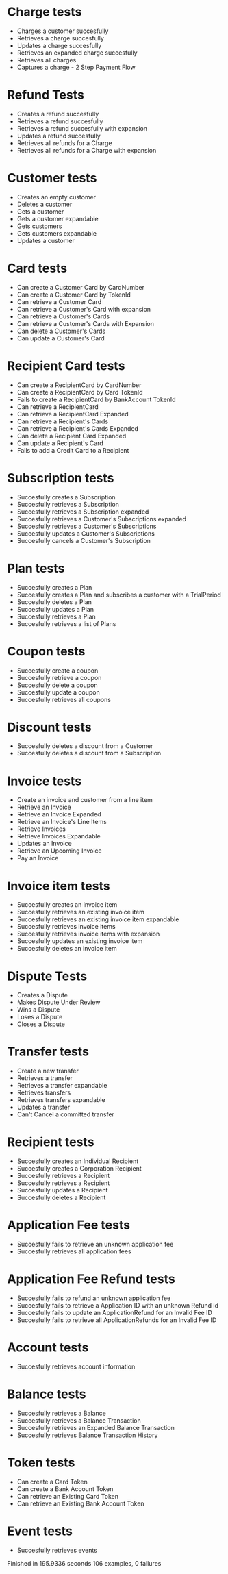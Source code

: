 Charge tests
========
  - Charges a customer succesfully
  - Retrieves a charge succesfully
  - Updates a charge succesfully
  - Retrieves an expanded charge succesfully
  - Retrieves all charges
  - Captures a charge - 2 Step Payment Flow

Refund Tests
========
  - Creates a refund succesfully
  - Retrieves a refund succesfully
  - Retrieves a refund succesfully with expansion
  - Updates a refund succesfully
  - Retrieves all refunds for a Charge
  - Retrieves all refunds for a Charge with expansion

Customer tests
========
  - Creates an empty customer
  - Deletes a customer
  - Gets a customer
  - Gets a customer expandable
  - Gets customers
  - Gets customers expandable
  - Updates a customer

Card tests
========
  - Can create a Customer Card by CardNumber
  - Can create a Customer Card by TokenId
  - Can retrieve a Customer Card
  - Can retrieve a Customer's Card with expansion
  - Can retrieve a Customer's Cards
  - Can retrieve a Customer's Cards with Expansion
  - Can delete a Customer's Cards
  - Can update a Customer's Card

Recipient Card tests
========
  - Can create a RecipientCard by CardNumber
  - Can create a RecipientCard by Card TokenId
  - Fails to create a RecipientCard by BankAccount TokenId
  - Can retrieve a RecipientCard
  - Can retrieve a RecipientCard Expanded
  - Can retrieve a Recipient's Cards
  - Can retrieve a Recipient's Cards Expanded
  - Can delete a Recipient Card Expanded
  - Can update a Recipient's Card
  - Fails to add a Credit Card to a Recipient

Subscription tests
========
  - Succesfully creates a Subscription
  - Succesfully retrieves a Subscription
  - Succesfully retrieves a Subscription expanded
  - Succesfully retrieves a Customer's Subscriptions expanded
  - Succesfully retrieves a Customer's Subscriptions
  - Succesfully updates a Customer's Subscriptions
  - Succesfully cancels a Customer's Subscription

Plan tests
========
  - Succesfully creates a Plan
  - Succesfully creates a Plan and subscribes a customer with a TrialPeriod
  - Succesfully deletes a Plan
  - Succesfully updates a Plan
  - Succesfully retrieves a Plan
  - Succesfully retrieves a list of Plans

Coupon tests
========
  - Succesfully create a coupon
  - Succesfully retrieve a coupon
  - Succesfully delete a coupon
  - Succesfully update a coupon
  - Succesfully retrieves all coupons

Discount tests
========
  - Succesfully deletes a discount from a Customer
  - Succesfully deletes a discount from a Subscription

Invoice tests
========
  - Create an invoice and customer from a line item
  - Retrieve an Invoice
  - Retrieve an Invoice Expanded
  - Retrieve an Invoice's Line Items
  - Retrieve Invoices
  - Retrieve Invoices Expandable
  - Updates an Invoice
  - Retrieve an Upcoming Invoice
  - Pay an Invoice

Invoice item tests
========
  - Succesfully creates an invoice item
  - Succesfully retrieves an existing invoice item
  - Succesfully retrieves an existing invoice item expandable
  - Succesfully retrieves invoice items
  - Succesfully retrieves invoice items with expansion
  - Succesfully updates an existing invoice item
  - Succesfully deletes an invoice item

Dispute Tests
========
  - Creates a Dispute
  - Makes Dispute Under Review
  - Wins a Dispute
  - Loses a Dispute
  - Closes a Dispute

Transfer tests
========
  - Create a new transfer
  - Retrieves a transfer
  - Retrieves a transfer expandable
  - Retrieves transfers
  - Retrieves transfers expandable
  - Updates a transfer
  - Can't Cancel a committed transfer

Recipient tests
========
  - Succesfully creates an Individual Recipient
  - Succesfully creates a Corporation Recipient
  - Succesfully retrieves a Recipient
  - Succesfully retrieves a Recipient
  - Succesfully updates a Recipient
  - Succesfully deletes a Recipient

Application Fee tests
========
  - Succesfully fails to retrieve an unknown application fee
  - Succesfully retrieves all application fees

Application Fee Refund tests
========
  - Succesfully fails to refund an unknown application fee
  - Succesfully fails to retrieve a Application ID with an unknown Refund id
  - Succesfully fails to update an ApplicationRefund for an Invalid Fee ID
  - Succesfully fails to retrieve all ApplicationRefunds for an Invalid Fee ID

Account tests
========
  - Succesfully retrieves account information

Balance tests
========
  - Succesfully retrieves a Balance
  - Succesfully retrieves a Balance Transaction
  - Succesfully retrieves an Expanded Balance Transaction
  - Succesfully retrieves Balance Transaction History

Token tests
========
  - Can create a Card Token
  - Can create a Bank Account Token
  - Can retrieve an Existing Card Token
  - Can retrieve an Existing Bank Account Token

Event tests
========
  - Succesfully retrieves events

Finished in 195.9336 seconds
106 examples, 0 failures